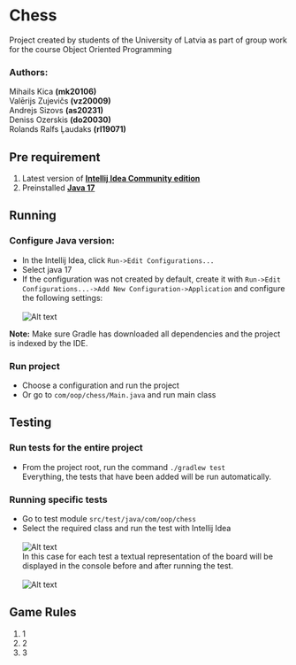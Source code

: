 # Chess

Project created by students of the University of Latvia as part of group work for the course Object Oriented Programming

### Authors:
Mihails Kica **(mk20106)**\
Valērijs Zujevičs **(vz20009)**\
Andrejs Sizovs **(as20231)**\
Deniss Ozerskis **(do20030)**\
Rolands Ralfs Ļaudaks **(rl19071)**

## Pre requirement 
1. Latest version of [**Intellij Idea Community edition**](https://www.jetbrains.com/idea/download/#section=windows)
2. Preinstalled [**Java 17**](https://www.oracle.com/java/technologies/javase/jdk17-archive-downloads.html)

## Running
### Configure Java version:
* In the Intellij Idea, click ```Run->Edit Configurations...```
* Select java 17
* If the configuration was not created by default, create it with
```Run->Edit Configurations...->Add New Configuration->Application``` and configure the following settings:\
\
![Alt text](screenshots/configuration.png "Configuration")

**Note:** Make sure Gradle has downloaded all dependencies and the project is indexed by the IDE.

### Run project
* Choose a configuration and run the project
* Or go to ```com/oop/chess/Main.java``` and run main class

## Testing
### Run tests for the entire project
* From the project root, run the command ```./gradlew test```\
Everything, the tests that have been added will be run automatically.

### Running specific tests
* Go to test module ```src/test/java/com/oop/chess```
* Select the required class and run the test with Intellij Idea\
\
![Alt text](screenshots/tests.png "Tests")
\
In this case for each test a textual representation of the board will be displayed in the console before and after running the test.\
\
![Alt text](screenshots/testOutputExample.png "Test output example")
## Game Rules
1. 1
2. 2
3. 3

